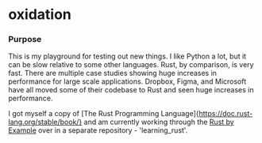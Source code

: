 # oxidation

### Purpose

This is my playground for testing out new things. I like Python a lot, but it can be slow relative to some other languages. Rust, by comparison, is very fast. There are multiple case studies showing huge increases in performance for large scale applications. Dropbox, Figma, and Microsoft have all moved some of their codebase to Rust and seen huge increases in performance. 

I got myself a copy of [The Rust Programming Language]{https://doc.rust-lang.org/stable/book/} and am currently working through the [Rust by Example](https://doc.rust-lang.org/stable/rust-by-example/) over in a separate repository - 'learning_rust'.


